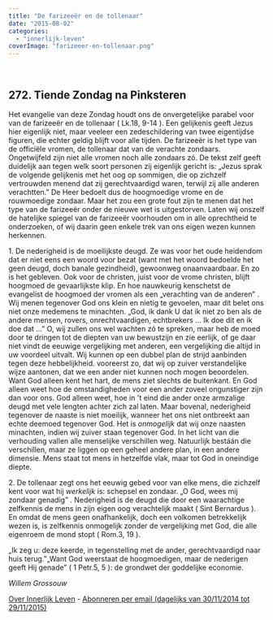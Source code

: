 ```yaml
---
title: "De farizeeër en de tollenaar"
date: "2015-08-02"
categories: 
  - "innerlijk-leven"
coverImage: "farizeeer-en-tollenaar.png"
---
```


 

## 272\. Tiende Zondag na Pinksteren

Het evangelie van deze Zondag houdt ons de onvergetelijke parabel voor van de farizeeër en de tollenaar ( Lk.18, 9-14 ). Een gelijkenis geeft Jezus hier eigenlijk niet, maar veeleer een zedeschildering van twee eigentijdse figuren, die echter geldig blijft voor alle tijden. De farizeeër is het type van de officiële vromen, de tollenaar dat van de verachte zondaars. Ongetwijfeld zijn niet alle vromen noch alle zondaars zó. De tekst zelf geeft duidelijk aan tegen welk soort personen zij eigenlijk gericht is: „Jezus sprak de volgende gelijkenis met het oog op sommigen, die op zichzelf vertrouwden menend dat zij gerechtvaardigd waren, terwijl zij alle anderen verachtten.” De Heer bedoelt dus de hoogmoedige vrome en de rouwmoedige zondaar. Maar het zou een grote fout zijn te menen dat het type van de farizeeër onder de nieuwe wet is uitgestorven. Laten wij onszelf de hatelijke spiegel van de farizeeër voorhouden om in alle oprechtheid te onderzoeken, of wij daarin geen enkele trek van ons eigen wezen kunnen herkennen.

1\. De nederigheid is de moeilijkste deugd. Ze was voor het oude heidendom dat er niet eens een woord voor bezat (want met het woord bedoelde het geen deugd, doch banale gezindheid), gewoonweg onaanvaardbaar. En zo is het gebleven. Ook voor de christen, juist voor de vrome christen, blijft hoogmoed de gevaarlijkste klip. En hoe nauwkeurig kenschetst de evangelist de hoogmoed der vromen als een „verachting van de anderen” . Wij menen tegenover God ons klein en nietig te gevoelen, maar dit belet ons niet onze medemens te minachten. „God, ik dank U dat ik niet zo ben als de andere mensen, rovers, onrechtvaardigen, echtbrekers … Ik doe dit en ik doe dat …” O, wij zullen ons wel wachten zó te spreken, maar heb de moed door te dringen tot de diepten van uw bewustzijn en zie eerlijk, of ge daar niet vindt de eeuwige vergelijking met anderen, een vergelijking die altijd in uw voordeel uitvalt. Wij kunnen op een dubbel plan de strijd aanbinden tegen deze hebbelijkheid. vooreerst zo, dat wij op zuiver verstandelijke wijze aantonen, dat we een ander niet kunnen noch mogen beoordelen. Want God alleen kent het hart, de mens ziet slechts de buitenkant. En God alleen weet hoe de omstandigheden voor een ander zoveel ongunstiger zijn dan voor ons. God alleen weet, hoe in 't eind die ander onze armzalige deugd met vele lengten achter zich zal laten. Maar bovenal, nederigheid tegenover de naaste is niet moeilijk, wanneer het ons niet ontbreekt aan echte deemoed tegenover God. Het is _onmogelijk_ dat wij onze naasten minachten, indien wij zuiver staan tegenover God. In het licht van die verhouding vallen alle menselijke verschillen weg. Natuurlijk bestáán die verschillen, maar ze liggen op een geheel andere plan, in een andere dimensie. Mens staat tot mens in hetzelfde vlak, maar tot God in oneindige diepte.

2\. De tollenaar zegt ons het eeuwig gebed voor van elke mens, die zichzelf kent voor wat hij _werkelijk_ is: schepsel en zondaar. „O God, wees mij zondaar genadig” . Nederigheid is de deugd die door een waarachtige zelfkennis de mens in zijn eigen oog verachtelijk maakt ( Sint Bernardus ). En omdat de mens geen onafhankelijk, doch een volkomen betrekkelijk wezen is, is zelfkennis onmogelijk zonder de vergelijking met God, die alle eigenroem de mond stopt ( Rom.3, 19 ).

„Ik zeg u: deze keerde, in tegenstelling met de ander, gerechtvaardigd naar huis terug.”„Want God weerstaat de hoogmoedigen, maar de nederigen geeft Hij genade” ( 1 Petr.5, 5 ): de grondwet der goddelijke economie.

_Willem Grossouw_

[Over Innerlijk Leven](/blog/een-jaar-lang-innerlijk-leven-op-geloven-leren/) - [Abonneren per email (dagelijks van 30/11/2014 tot 29/11/2015)](http://eepurl.com/9P3DT)
